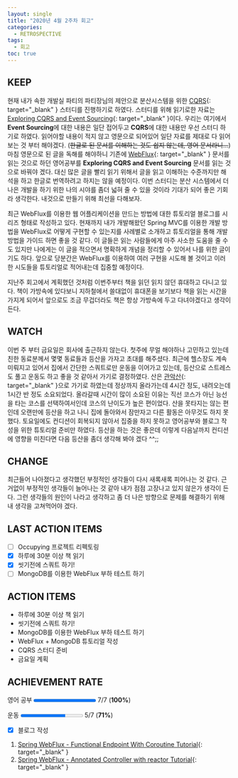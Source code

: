 ```yaml
---
layout: single
title: "2020년 4월 2주차 회고"
categories:
  - RETROSPECTIVE
tags:
  - 회고
toc: true
---
```


## KEEP

현재 내가 속한 개발실 파티의 파티장님의 제안으로 분산시스템을 위한 [CQRS](https://martinfowler.com/bliki/CQRS.html){: target="\_blank" } 스터디를 진행하기로 하였다. 스터디를 위해 읽기로한 자료는 [Exploring CQRS and Event Sourcing](https://www.microsoft.com/en-us/download/details.aspx?id=34774){: target="\_blank" }이다. 우리는 여기에서 **Event Sourcing**에 대한 내용은 일단 접어두고 **CQRS**에 대한 내용만 우선 스터디 하기로 하였다. 읽어야할 내용이 적지 않고 영문으로 되어있어 일단 자료를 제대로 다 읽어 보는 것 부터 해야겠다. (~~한글로 된 문서를 이해하는 것도 쉽지 않는데, 영어 문서라니...~~) 마침 영문으로 된 글을 독해를 해야하니 기존에 [WebFlux](https://docs.spring.io/spring/docs/current/spring-framework-reference/web-reactive.html){: target="\_blank" } 문서를 읽는 것으로 하던 영어공부를 **Exploring CQRS and Event Sourcing** 문서를 읽는 것으로 바꿔야 겠다. 대신 많은 글을 빨리 읽기 위해서 글을 읽고 이해하는 수준까지만 해석을 하고 한글로 번역하려고 하지는 않을 예정이다. 이번 스터디는 분산 시스템에서 더 나은 개발을 하기 위한 나의 시야를 좀더 넓혀 줄 수 있을 것이라 기대가 되어 좋은 기회라 생각한다. 내것으로 만들기 위해 최선을 다해보자.

최근 WebFlux를 이용한 웹 어플리케이션을 만드는 방법에 대한 튜토리얼 블로그를 시리즈 형태로 작성하고 있다. 현재까지 내가 개발해왔던 Spring MVC를 이용한 개발 방법을 WebFlux로 어떻게 구현할 수 있는지를 사례별로 소개하고 튜토리얼을 통해 개발 방법을 가이드 하면 좋을 것 같다. 이 글들은 읽는 사람들에게 아주 사소한 도움을 줄 수도 있지만 나에게는 이 글을 적으면서 명확하게 개념을 정리할 수 있어서 나를 위한 글이기도 하다. 앞으로 당분간은 WebFlux를 이용하여 여러 구현을 시도해 볼 것이고 이러한 시도들을 튜토리얼로 적어내는데 집중할 예정이다.

지난주 회고에서 계획했던 것처럼 이번주부터 책을 읽던 읽지 않던 휴대하고 다니고 있다. 책이 가방속에 있다보니 지하철에서 쓸대없이 휴대폰을 보기보다 책을 읽는 시간을 가지게 되어서 앞으로도 조금 무겁더라도 책은 항상 가방속에 두고 다녀야겠다고 생각이 든다.

## WATCH

이번 주 부터 금요일은 회사에 출근하지 않는다. 첫주에 무얼 해야하나 고민하고 있는데 친한 동료분께서 몇몇 동료들과 등산을 가자고 초대를 해주셨다. 최근에 헬스장도 계속 미뤄지고 있어서 집에서 간단한 스쿼트로만 운동을 이어가고 있는데, 등산으로 스트레스도 풀고 운동도 하고 좋을 것 같아서 가기로 결정하였다. 산은 [관악산](https://ko.wikipedia.org/wiki/%EA%B4%80%EC%95%85%EC%82%B0){: target="\_blank" }으로 가기로 하였는데 정상까지 올라가는데 4시간 정도, 내려오는데 1시간 반 정도 소요되었다. 올라갈때 시간이 많이 소요된 이유는 직선 코스가 아닌 능선을 타는 코스를 선택하여서인데 코스의 난이도가 높은 편이었다. 산을 못타지는 않는 편인데 오랜만에 등산을 하고 나니 집에 돌아와서 잠만자고 다른 활동은 아무것도 하지 못했다. 토요일에도 컨디션이 회복되지 않아서 집중을 하지 못하고 영어공부와 블로그 작성을 위한 튜토리얼 준비만 하였다. 등산을 하는 것은 좋은데 이렇게 다음날까지 컨디션에 영향을 미친다면 다음 등산을 좀더 생각해 봐야 겠다 ^^;;

## CHANGE

최근들어 나아졌다고 생각했던 부정적인 생각들이 다시 새록새록 피어나는 것 같다. 근거없이 부정적인 생각들이 늘어나는 것 같아 내가 점점 고장나고 있지 않은가 생각이 든다. 그런 생각들의 원인이 나라고 생각하고 좀 더 나은 방향으로 문제를 해결하기 위해 내 생각을 고쳐먹어야 겠다.

## LAST ACTION ITEMS

- [ ] Occupying 프로젝트 리펙토링
- [x] 하루에 30분 이상 책 읽기
- [x] 씻기전에 스쿼트 하기!
- [ ] MongoDB를 이용한 WebFlux 부하 테스트 하기

## ACTION ITEMS

- 하루에 30분 이상 책 읽기
- 씻기전에 스쿼트 하기!
- MongoDB를 이용한 WebFlux 부하 테스트 하기
- WebFlux + MongoDB 튜토리얼 작성
- CQRS 스터디 준비
- 금요일 계획

## ACHIEVEMENT RATE

영어 공부
<progress value="7" max="7"></progress>
7/7 (<b>100%</b>)

운동
<progress value="5" max="7"></progress>
5/7 (<b>71%</b>)

- [x] 블로그 작성

1. [Spring WebFlux - Functional Endpoint With Coroutine Tutorial](/tutorials/spring-web-flux-functional-endpoint-api/){: target="\_blank" }
2. [Spring WebFlux - Annotated Controller with reactor Tutorial](/tutorials/spring-web-flux-annotated-controller-api/){: target="\_blank" }
